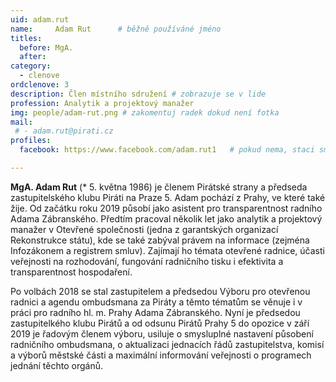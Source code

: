 ```yaml
---
uid: adam.rut
name:     Adam Rut  	# běžně používáné jméno
titles:
  before: MgA. 
  after:
category:
  - clenove
ordclenove: 3
description: Člen místního sdružení # zobrazuje se v lide
profession: Analytik a projektový manažer
img: people/adam-rut.png # zakomentuj radek dokud není fotka
mail:
 # - adam.rut@pirati.cz
profiles:
  facebook: https://www.facebook.com/adam.rut1   # pokud nema, staci smazat tuto radku

---
```


**MgA. Adam Rut** (* 5. května 1986) je členem Pirátské strany a předseda zastupitelského klubu Piráti na Praze 5. Adam pochází z Prahy, ve které také žije. Od začátku roku 2019 působí jako asistent pro transparentnost radního Adama Zábranského. Předtím pracoval několik let jako analytik a projektový manažer v Otevřené společnosti (jedna z garantských organizací Rekonstrukce státu), kde se také zabýval právem na informace (zejména Infozákonem a registrem smluv). Zajímají ho témata otevřené radnice, účasti veřejnosti na rozhodování, fungování radničního tisku i efektivita a transparentnost hospodaření.

Po volbách 2018 se stal zastupitelem a předsedou Výboru pro otevřenou radnici a agendu ombudsmana za Piráty a těmto tématům se věnuje i v práci pro radního hl. m. Prahy Adama Zábranského. Nyní je předsedou zastupitelkého klubu Pirátů a od odsunu Pirátů Prahy 5 do opozice v září 2019 je řadovým členem výboru, usiluje o smysluplné nastavení působení radničního ombudsmana, o aktualizaci jednacích řádů zastupitelstva, komisí a výborů městské části a maximální informování veřejnosti o programech jednání těchto orgánů.
